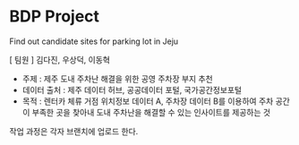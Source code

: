 # BDP Project
Find out candidate sites for parking lot in Jeju

[ 팀원 ]
김다진, 우상덕, 이동혁

- 주제 : 제주 도내 주차난 해결을 위한 공영 주차장 부지 추천
- 데이터 출처 : 제주 데이터 허브, 공공데이터 포털, 국가공간정보포털
- 목적 : 렌터카 체류 거점 위치정보 데이터 A, 주차장 데이터 B를 이용하여 주차 공간이 부족한 곳을 찾아내 도내 주차난을 해결할 수 있는 인사이트를 제공하는 것

작업 과정은 각자 브랜치에 업로드 한다.
